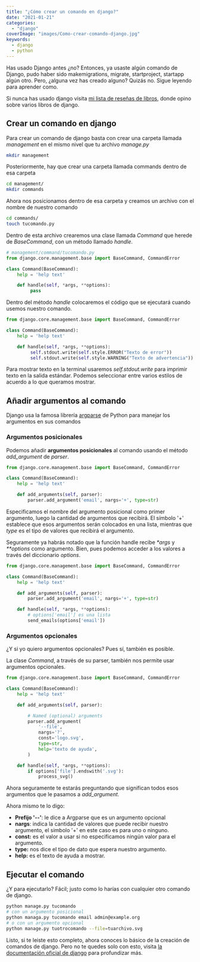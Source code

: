 ```yaml
---
title: "¿Cómo crear un comando en django?"
date: "2021-01-21"
categories: 
  - "django"
coverImage: "images/Como-crear-comando-django.jpg"
keywords:
  - django
  - python
---
```


Has usado Django antes ¿no? Entonces, ya usaste algún comando de Django, pudo haber sido makemigrations, migrate, startproject, startapp algún otro. Pero, ¿alguna vez has creado alguno? Quizás no. Sigue leyendo para aprender como.

Si nunca has usado django visita [mi lista de reseñas de libros](https://coffeebytes.dev/libros-que-he-leido-y-resenas/), donde opino sobre varios libros de django.

## Crear un comando en django

Para crear un comando de django basta con crear una carpeta llamada _management_ en el mismo nivel que tu archivo _manage.py_

```bash
mkdir management
```

Posteriormente, hay que crear una carpeta llamada commands dentro de esa carpeta

```bash
cd management/
mkdir commands
```

Ahora nos posicionamos dentro de esa carpeta y creamos un archivo con el nombre de nuestro comando

```bash
cd commands/
touch tucomando.py
```

Dentro de esta archivo crearemos una clase llamada _Command_ que herede de _BaseCommand_, con un método llamado _handle_.

```python
# management/command/tucomando.py
from django.core.management.base import BaseCommand, CommandError

class Command(BaseCommand):
    help = 'help text'

    def handle(self, *args, **options):
         pass
```

Dentro del método _handle_ colocaremos el código que se ejecutará cuando usemos nuestro comando.

```python
from django.core.management.base import BaseCommand, CommandError

class Command(BaseCommand):
    help = 'help text'

    def handle(self, *args, **options):
         self.stdout.write(self.style.ERROR("Texto de error"))
         self.stdout.write(self.style.WARNING("Texto de advertencia"))
```

Para mostrar texto en la terminal usaremos _self.stdout.write_ para imprimir texto en la salida estándar. Podemos seleccionar entre varios estilos de acuerdo a lo que queramos mostrar.

## Añadir argumentos al comando

Django usa la famosa librería [argparse](https://docs.python.org/3/library/argparse.html) de Python para manejar los argumentos en sus comandos

### Argumentos posicionales

Podemos añadir **argumentos posicionales** al comando usando el método _add\_argument_ de _parser_.

```python
from django.core.management.base import BaseCommand, CommandError

class Command(BaseCommand):
    help = 'help text'

    def add_arguments(self, parser):
        parser.add_argument('email', nargs='+', type=str)
```

Especificamos el nombre del argumento posicional como primer argumento, luego la cantidad de argumentos que recibirá. El símbolo '+' establece que esos argumentos serán colocados en una lista, mientras que _type_ es el tipo de valores que recibirá el argumento.

Seguramente ya habrás notado que la función handle recibe _\*args_ y _\*\*options_ como argumento. Bien, pues podemos acceder a los valores a través del diccionario _options_.

```python
from django.core.management.base import BaseCommand, CommandError

class Command(BaseCommand):
    help = 'help text'

    def add_arguments(self, parser):
        parser.add_argument('email', nargs='+', type=str)

    def handle(self, *args, **options):
        # options['email'] es una lista
        send_emails(options['email'])
```

### Argumentos opcionales

¿Y si yo quiero argumentos opcionales? Pues sí, también es posible.

La clase _Command_, a través de su parser, también nos permite usar argumentos opcionales.

```python
from django.core.management.base import BaseCommand, CommandError

class Command(BaseCommand):
    help = 'help text'

    def add_arguments(self, parser):

        # Named (optional) arguments
        parser.add_argument(
            '--file',
            nargs='?',
            const='logo.svg',
            type=str,
            help='texto de ayuda',
        )

    def handle(self, *args, **options):
        if options['file'].endswith('.svg'):
            process_svg()
```

Ahora seguramente te estarás preguntando que significan todos esos argumentos que le pasamos a _add\_argument_.

Ahora mismo te lo digo:

- **Prefijo '--'**: le dice a Argparse que es un argumento opcional
- **nargs**: indica la cantidad de valores que puede recibir nuestro argumento, el simbolo '+' en este caso es para uno o ninguno.
- **const:** es el valor a usar si no especificamos ningún valor para el argumento.
- **type:** nos dice el tipo de dato que espera nuestro argumento.
- **help:** es el texto de ayuda a mostrar.

## Ejecutar el comando

¿Y para ejecutarlo? Fácil; justo como lo harías con cualquier otro comando de django.

```bash
python manage.py tucomando
# con un argumento posicional
python managa.py tucomando email admin@example.org
# o con un argumento opcional
python manage.py tuotrocomando --file=tuarchivo.svg
```

Listo, si te leiste esto completo, ahora conoces lo básico de la creación de comandos de django. Pero no te quedes solo con esto, visita [la documentación oficial de django](https://docs.djangoproject.com/en/3.1/howto/custom-management-commands/) para profundizar más.
